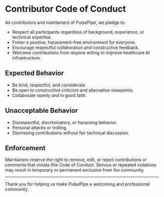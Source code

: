 # Contributor Code of Conduct

As contributors and maintainers of PulsePipe, we pledge to:

- Respect all participants regardless of background, experience, or technical expertise.
- Foster a positive, harassment-free environment for everyone.
- Encourage respectful collaboration and constructive feedback.
- Welcome contributions from anyone willing to improve healthcare AI infrastructure.

## Expected Behavior

- Be kind, respectful, and considerate.
- Be open to constructive criticism and alternative viewpoints.
- Collaborate openly and in good faith.

## Unacceptable Behavior

- Disrespectful, discriminatory, or harassing behavior.
- Personal attacks or trolling.
- Dismissing contributions without fair technical discussion.

## Enforcement

Maintainers reserve the right to remove, edit, or reject contributions or comments that violate this Code of Conduct.
Serious or repeated violations may result in temporary or permanent exclusion from the community.

---

Thank you for helping us make PulsePipe a welcoming and professional community.
